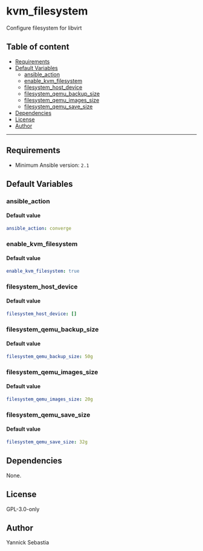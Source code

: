 # kvm_filesystem

Configure filesystem for libvirt

## Table of content

- [Requirements](#requirements)
- [Default Variables](#default-variables)
  - [ansible_action](#ansible_action)
  - [enable_kvm_filesystem](#enable_kvm_filesystem)
  - [filesystem_host_device](#filesystem_host_device)
  - [filesystem_qemu_backup_size](#filesystem_qemu_backup_size)
  - [filesystem_qemu_images_size](#filesystem_qemu_images_size)
  - [filesystem_qemu_save_size](#filesystem_qemu_save_size)
- [Dependencies](#dependencies)
- [License](#license)
- [Author](#author)

---

## Requirements

- Minimum Ansible version: `2.1`

## Default Variables

### ansible_action

#### Default value

```YAML
ansible_action: converge
```

### enable_kvm_filesystem

#### Default value

```YAML
enable_kvm_filesystem: true
```

### filesystem_host_device

#### Default value

```YAML
filesystem_host_device: []
```

### filesystem_qemu_backup_size

#### Default value

```YAML
filesystem_qemu_backup_size: 50g
```

### filesystem_qemu_images_size

#### Default value

```YAML
filesystem_qemu_images_size: 20g
```

### filesystem_qemu_save_size

#### Default value

```YAML
filesystem_qemu_save_size: 32g
```

## Dependencies

None.

## License

GPL-3.0-only

## Author

Yannick Sebastia
